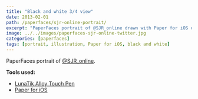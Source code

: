 ```yaml
---
title: "Black and white 3/4 view"
date: 2013-02-01
path: /paperfaces/sjr-online-portrait/
excerpt: "PaperFaces portrait of @SJR_online drawn with Paper for iOS on an iPad."
image: ../../images/paperfaces-sjr-online-twitter.jpg
categories: [paperfaces]
tags: [portrait, illustration, Paper for iOS, black and white]
---
```


PaperFaces portrait of [@SJR_online](https://twitter.com/SJR_online).

**Tools used:**

- [LunaTik Alloy Touch Pen](https://www.amazon.com/gp/product/B00821TR7G/ref=as_li_ss_tl?ie=UTF8&tag=mademist-20&linkCode=as2&camp=1789&creative=390957&creativeASIN=B00821TR7G)
- [Paper for iOS](https://paper.bywetransfer.com/)
